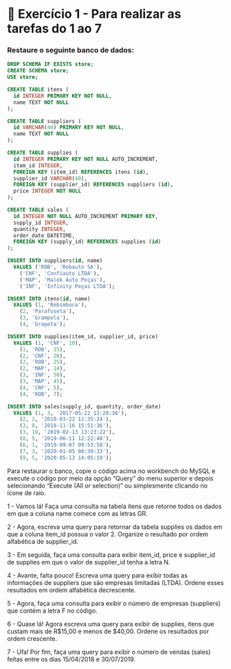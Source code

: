 # 🚀 Exercício 1  - Para realizar as tarefas do 1 ao 7
### Restaure o seguinte banco de dados:

```sql
DROP SCHEMA IF EXISTS store;
CREATE SCHEMA store;
USE store;

CREATE TABLE itens (
  id INTEGER PRIMARY KEY NOT NULL,
  name TEXT NOT NULL
);

CREATE TABLE suppliers (
  id VARCHAR(40) PRIMARY KEY NOT NULL,
  name TEXT NOT NULL
);

CREATE TABLE supplies (
  id INTEGER PRIMARY KEY NOT NULL AUTO_INCREMENT,
  item_id INTEGER,
  FOREIGN KEY (item_id) REFERENCES itens (id),
  supplier_id VARCHAR(40),
  FOREIGN KEY (supplier_id) REFERENCES suppliers (id),
  price INTEGER NOT NULL
);

CREATE TABLE sales (
  id INTEGER NOT NULL AUTO_INCREMENT PRIMARY KEY,
  supply_id INTEGER,
  quantity INTEGER,
  order_date DATETIME,
  FOREIGN KEY (supply_id) REFERENCES supplies (id)
);

INSERT INTO suppliers(id, name)
  VALUES ('ROB', 'Robauto SA'),
    ('CNF', 'Confiauto LTDA'),
    ('MAP', 'Malok Auto Peças'),
    ('INF', 'Infinity Peças LTDA');

INSERT INTO itens(id, name)
  VALUES (1, 'Rebimboca'),
    (2, 'Parafuseta'),
    (3, 'Grampola'),
    (4, 'Grapeta');

INSERT INTO supplies(item_id, supplier_id, price)
  VALUES (1, 'CNF', 10),
    (1, 'ROB', 15),
    (2, 'CNF', 20),
    (2, 'ROB', 25),
    (2, 'MAP', 14),
    (3, 'INF', 50),
    (3, 'MAP', 45),
    (4, 'CNF', 5),
    (4, 'ROB', 7);

INSERT INTO sales(supply_id, quantity, order_date)
  VALUES (1, 3, '2017-05-22 11:28:36'),
    (2, 2, '2018-03-22 11:35:24'),
    (3, 8, '2018-11-16 15:51:36'),
    (3, 10, '2019-02-13 13:23:22'),
    (8, 5, '2019-06-11 12:22:48'),
    (6, 1, '2019-09-07 09:53:58'),
    (7, 3, '2020-01-05 08:39:33'),
    (9, 5, '2020-05-13 14:05:19');
```

Para restaurar o banco, copie o código acima no workbench do MySQL e execute o código por meio da opção “Query” do menu superior e depois selecionando “Execute (All or selection)” ou simplesmente clicando no ícone de raio.

1 - Vamos lá! Faça uma consulta na tabela itens que retorne todos os dados em que a coluna name comece com as letras GR.

2 - Agora, escreva uma query para retornar da tabela supplies os dados em que a coluna item_id possua o valor 2. Organize o resultado por ordem alfabética de supplier_id.

3 - Em seguida, faça uma consulta para exibir item_id, price e supplier_id de supplies em que o valor de supplier_id tenha a letra N.

4 - Avante, falta pouco! Escreva uma query para exibir todas as informações de suppliers que são empresas limitadas (LTDA). Ordene esses resultados em ordem alfabética decrescente.

5 - Agora, faça uma consulta para exibir o número de empresas (suppliers) que contém a letra F no código.

6 - Quase lá! Agora escreva uma query para exibir de supplies, itens que custam mais de R$15,00 e menos de $40,00. Ordene os resultados por ordem crescente.

7 - Ufa! Por fim, faça uma query para exibir o número de vendas (sales) feitas entre os dias 15/04/2018 e 30/07/2019.
